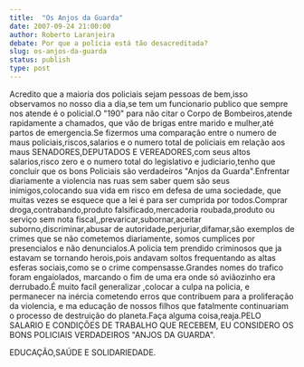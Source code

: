 ```yaml
---
title:  "Os Anjos da Guarda"
date: 2007-09-24 21:00:00
author: Roberto Laranjeira
debate: Por que a polícia está tão desacreditada?
slug: os-anjos-da-guarda
status: publish 
type: post
---
```


Acredito que a maioria dos policiais sejam pessoas de bem,isso observamos no nosso dia a dia,se tem um funcionario publico que sempre nos atende é o policial.O "190" para não citar o Corpo de Bombeiros,atende rapidamente a chamados, que vão de brigas entre marido e mulher,até partos de emergencia.Se fizermos uma comparação entre o numero de maus policiais,riscos,salarios e o numero total de policiais em relação aos maus SENADORES,DEPUTADOS E VEREADORES,com seus altos salarios,risco zero e o numero total do legislativo e judiciario,tenho que concluir que os bons Policiais são verdadeiros "Anjos da Guarda".Enfrentar diariamente a violencia nas ruas sem saber quem são seus inimigos,colocando sua vida em risco em defesa de uma sociedade, que muitas vezes se esquece que a lei é para ser cumprida por todos.Comprar droga,contrabando,produto falsificado,mercadoria roubada,produto ou serviço sem nota fiscal,,prevaricar,subornar,aceitar suborno,discriminar,abusar de autoridade,perjuriar,difamar,são exemplos de crimes que se não cometemos diariamente, somos cumplices por presencialos e não denuncialos.A policia tem prendido criminosos que ja estavam se tornando herois,pois andavam soltos frequentando as altas esferas sociais,como se o crime compensasse.Grandes nomes do trafico foram engaiolados, marcando o fim de uma era onde só aviãozinho era derrubado.É muito facíl generalizar ,colocar a culpa na policia, e permanecer na inércia cometendo erros que contribuem para a proliferação da violencia, e ma educação de nossos filhos que fatalmente continuariam o processo de destruição do planeta.Faça alguma coisa,reaja.PELO SALARIO E CONDIÇÕES DE TRABALHO QUE RECEBEM, EU CONSIDERO OS BONS POLICIAIS VERDADEIROS "ANJOS DA GUARDA".  

EDUCAÇÃO,SAÚDE E SOLIDARIEDADE.
